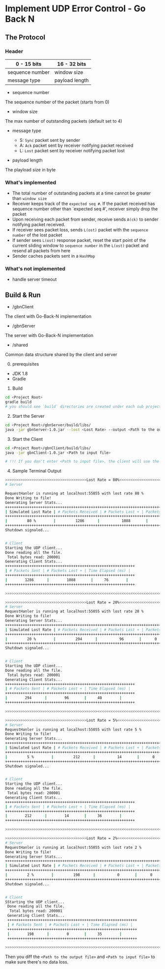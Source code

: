 # Implement UDP Error Control - Go Back N

## The Protocol
### Header
|              0 - 15 bits            |               16 - 32 bits              |
| ----------------------------------- | --------------------------------------- |
|            sequence number               |                window size              |
|            message type             |             payload length              |

- sequence number

The sequence number of the packet (starts from 0)

- window size

The max number of outstanding packets (default set to 4)

- message type
  - S: `Sync` packet sent by sender
  - A: `Ack` packet sent by receiver notifying packet received
  - L: `Lost` packet sent by receiver notifying packet lost

- payload length 

The playload size in byte

### What's implemented
- The total number of outstanding packets at a time cannot be greater than `window size`
- Receiver keeps track of the `expected seq #`. If the packet received has sequence number other than `expected seq #', receiver
simply drop the packet
- Upon receiving each packet from sender, receive sends `A(ck)` to sender notifying packet received.
- If receiver sees packet loss, sends `L(ost)` packet with the `sequence number` of the lost packet
- If sender sees `L(ost)` response packet, reset the start point of the current sliding window to `sequence number` in the `L(ost)` packet and
resend all packets from here
- Sender caches packets sent in a `HashMap`

### What's not implemented
- handle server timeout

## Build & Run
- /gbnClient

The client with Go-Back-N implementation

- /gbnServer

The server with Go-Back-N implementation

- /shared

Common data structure shared by the client and server

0. prerequisites
- JDK 1.8
- Gradle

1. Build
```bash
cd <Project Root>
gradle build
# you should see `build` directories are created under each sub projects
```

2. Start the Server

```bash
cd <Project Root>/gbnServer/build/libs/
java -jar gbnServer-1.0.jar --lost <Lost Rate> --output <Path to the output file, default /tmp/sample_data_received.txt>
```

3. Start the Client

```bash
cd <Project Root>/gbnClient/build/libs/
java -jar gbnClient-1.0.jar <Path to input file>

# !!! If you don't enter <Path to input file>, the client will use the default file in resources/sample_data.txt
```

4. Sample Terminal Output
```bash
>>>>>>>>>>>>>>>>>>>>>>>>>>>>>>>>>>>>>Lost Rate = 80%<<<<<<<<<<<<<<<<<<<<<<<<<<<<<<<<<<<<<<<<<<<<
# Server

RequestHanler is running at localhost:55055 with lost rate 80 %
Done Writing to file!
Generating Server Stats...
+++++++++++++++++++++++++++++++++++++++++++++++++++++++++++++++++++++++++++++++++
| Simulated Lost Rate | # Packets Received | # Packets Lost + | Packets Dropped |
+++++++++++++++++++++++++++++++++++++++++++++++++++++++++++++++++++++++++++++++++
|         80 %        |         1286      |          1088       |      0        |
+++++++++++++++++++++++++++++++++++++++++++++++++++++++++++++++++++++++++++++++++
Shutdown signaled...


# Client
Starting the UDP client...
Done reading all the file.
 Total bytes read: 200001
Generating Client Stats...
+++++++++++++++++++++++++++++++++++++++++++++++++++++++++++
| # Packets Sent | # Packets Lost + | Time Elapsed (ms) |
+++++++++++++++++++++++++++++++++++++++++++++++++++++++++++
|        1286      |        1088       |     76        |
+++++++++++++++++++++++++++++++++++++++++++++++++++++++++++

>>>>>>>>>>>>>>>>>>>>>>>>>>>>>>>>>>>>>>>>>><<<<<<<<<<<<<<<<<<<<<<<<<<<<<<<<<<<<<<<<<<<<<<<<<<<<<<

>>>>>>>>>>>>>>>>>>>>>>>>>>>>>>>>>>>>>Lost Rate = 20%<<<<<<<<<<<<<<<<<<<<<<<<<<<<<<<<<<<<<<<<<<<<
# Server
RequestHanler is running at localhost:55055 with lost rate 20 %
Done Writing to file!
Generating Server Stats...
+++++++++++++++++++++++++++++++++++++++++++++++++++++++++++++++++++++++++++++++++
| Simulated Lost Rate | # Packets Received | # Packets Lost + | Packets Dropped |
+++++++++++++++++++++++++++++++++++++++++++++++++++++++++++++++++++++++++++++++++
|         20 %        |         294      |          96       |      0        |
+++++++++++++++++++++++++++++++++++++++++++++++++++++++++++++++++++++++++++++++++
Shutdown signaled...


# Client
Starting the UDP client...
Done reading all the file.
 Total bytes read: 200001
Generating Client Stats...
+++++++++++++++++++++++++++++++++++++++++++++++++++++++++++
| # Packets Sent | # Packets Lost + | Time Elapsed (ms) |
+++++++++++++++++++++++++++++++++++++++++++++++++++++++++++
|        294      |        96       |     40        |
+++++++++++++++++++++++++++++++++++++++++++++++++++++++++++

>>>>>>>>>>>>>>>>>>>>>>>>>>>>>>>>>>>>>>>>>><<<<<<<<<<<<<<<<<<<<<<<<<<<<<<<<<<<<<<<<<<<<<<<<<<<<<<

>>>>>>>>>>>>>>>>>>>>>>>>>>>>>>>>>>>>>Lost Rate = 5%<<<<<<<<<<<<<<<<<<<<<<<<<<<<<<<<<<<<<<<<<<<<
# Server
RequestHanler is running at localhost:55055 with lost rate 5 %
Done Writing to file!
Generating Server Stats...
+++++++++++++++++++++++++++++++++++++++++++++++++++++++++++++++++++++++++++++++++
| Simulated Lost Rate | # Packets Received | # Packets Lost + | Packets Dropped |
+++++++++++++++++++++++++++++++++++++++++++++++++++++++++++++++++++++++++++++++++
|         5 %        |         212      |          14       |      0        |
+++++++++++++++++++++++++++++++++++++++++++++++++++++++++++++++++++++++++++++++++
Shutdown signaled...


# Client
Starting the UDP client...
Done reading all the file.
 Total bytes read: 200001
Generating Client Stats...
+++++++++++++++++++++++++++++++++++++++++++++++++++++++++++
| # Packets Sent | # Packets Lost + | Time Elapsed (ms) |
+++++++++++++++++++++++++++++++++++++++++++++++++++++++++++
|        212      |        14       |     36        |
+++++++++++++++++++++++++++++++++++++++++++++++++++++++++++

>>>>>>>>>>>>>>>>>>>>>>>>>>>>>>>>>>>>>>>>>><<<<<<<<<<<<<<<<<<<<<<<<<<<<<<<<<<<<<<<<<<<<<<<<<<<<<<

>>>>>>>>>>>>>>>>>>>>>>>>>>>>>>>>>>>>>Lost Rate = 2%<<<<<<<<<<<<<<<<<<<<<<<<<<<<<<<<<<<<<<<<<<<<
# Server
RequestHanler is running at localhost:55055 with lost rate 2 %
Done Writing to file!
Generating Server Stats...
+++++++++++++++++++++++++++++++++++++++++++++++++++++++++++++++++++++++++++++++++
| Simulated Lost Rate | # Packets Received | # Packets Lost + | Packets Dropped |
+++++++++++++++++++++++++++++++++++++++++++++++++++++++++++++++++++++++++++++++++
|         2 %        |         198      |          0       |      0        |
+++++++++++++++++++++++++++++++++++++++++++++++++++++++++++++++++++++++++++++++++
Shutdown signaled...


# Client
SStarting the UDP client...
 Done reading all the file.
  Total bytes read: 200001
 Generating Client Stats...
 +++++++++++++++++++++++++++++++++++++++++++++++++++++++++++
 | # Packets Sent | # Packets Lost + | Time Elapsed (ms) |
 +++++++++++++++++++++++++++++++++++++++++++++++++++++++++++
 |        198      |        0       |     35        |
 +++++++++++++++++++++++++++++++++++++++++++++++++++++++++++

>>>>>>>>>>>>>>>>>>>>>>>>>>>>>>>>>>>>>>>>>><<<<<<<<<<<<<<<<<<<<<<<<<<<<<<<<<<<<<<<<<<<<<<<<<<<<<<

```

Then you diff the `<Path to the output file>` and `<Path to input file>` to make sure there's no data loss.